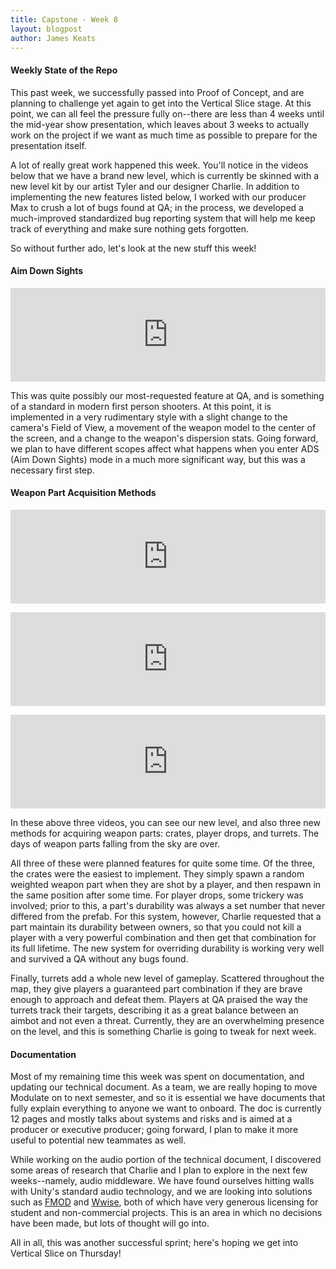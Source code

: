 ```yaml
---
title: Capstone - Week 8
layout: blogpost
author: James Keats
---
```

#### Weekly State of the Repo

This past week, we successfully passed into Proof of Concept, and are planning to challenge yet again to get into the Vertical Slice stage. At this point, we can all feel the pressure fully on--there are less than 4 weeks until the mid-year show presentation, which leaves about 3 weeks to actually work on the project if we want as much time as possible to prepare for the presentation itself.

<!--more-->

A lot of really great work happened this week. You'll notice in the videos below that we have a brand new level, which is currently be skinned with a new level kit by our artist Tyler and our designer Charlie. In addition to implementing the new features listed below, I worked with our producer Max to crush a lot of bugs found at QA; in the process, we developed a much-improved standardized bug reporting system that will help me keep track of everything and make sure nothing gets forgotten.

So without further ado, let's look at the new stuff this week!

#### Aim Down Sights

<p>
    <iframe class="video-container" allowfullscreen="true" width="100%" frameborder="0" 
        src="https://player.vimeo.com/video/239754592?color=ff9933&amp;loop=1&amp;byline=0&amp;portrait=0"> </iframe>
</p>

This was quite possibly our most-requested feature at QA, and is something of a standard in modern first person shooters. At this point, it is implemented in a very rudimentary style with a slight change to the camera's Field of View, a movement of the weapon model to the center of the screen, and a change to the weapon's dispersion stats. Going forward, we plan to have different scopes affect what happens when you enter ADS (Aim Down Sights) mode in a much more significant way, but this was a necessary first step.

#### Weapon Part Acquisition Methods

<p>
    <iframe class="video-container" allowfullscreen="true" width="100%" frameborder="0" 
        src="https://player.vimeo.com/video/239754600?color=ff9933&amp;loop=1&amp;byline=0&amp;portrait=0"> </iframe>
</p>

<p>
    <iframe class="video-container" allowfullscreen="true" width="100%" frameborder="0" 
        src="https://player.vimeo.com/video/239754606?color=ff9933&amp;loop=1&amp;byline=0&amp;portrait=0"> </iframe>
</p>

<p>
    <iframe class="video-container" allowfullscreen="true" width="100%" frameborder="0" 
        src="https://player.vimeo.com/video/239754611?color=ff9933&amp;loop=1&amp;byline=0&amp;portrait=0"> </iframe>
</p>

In these above three videos, you can see our new level, and also three new methods for acquiring weapon parts: crates, player drops, and turrets. The days of weapon parts falling from the sky are over.

All three of these were planned features for quite some time. Of the three, the crates were the easiest to implement. They simply spawn a random weighted weapon part when they are shot by a player, and then respawn in the same position after some time. For player drops, some trickery was involved; prior to this, a part's durability was always a set number that never differed from the prefab. For this system, however, Charlie requested that a part maintain its durability between owners, so that you could not kill a player with a very powerful combination and then get that combination for its full lifetime. The new system for overriding durability is working very well and survived a QA without any bugs found.

Finally, turrets add a whole new level of gameplay. Scattered throughout the map, they give players a guaranteed part combination if they are brave enough to approach and defeat them. Players at QA praised the way the turrets track their targets, describing it as a great balance between an aimbot and not even a threat. Currently, they are an overwhelming presence on the level, and this is something Charlie is going to tweak for next week.

#### Documentation

Most of my remaining time this week was spent on documentation, and updating our technical document. As a team, we are really hoping to move Modulate on to next semester, and so it is essential we have documents that fully explain everything to anyone we want to onboard. The doc is currently 12 pages and mostly talks about systems and risks and is aimed at a producer or executive producer; going forward, I plan to make it more useful to potential new teammates as well.

While working on the audio portion of the technical document, I discovered some areas of research that Charlie and I plan to explore in the next few weeks--namely, audio middleware. We have found ourselves hitting walls with Unity's standard audio technology, and we are looking into solutions such as [FMOD](https://www.fmod.com) and [Wwise](https://www.audiokinetic.com/products/wwise/), both of which have very generous licensing for student and non-commercial projects. This is an area in which no decisions have been made, but lots of thought will go into.

All in all, this was another successful sprint; here's hoping we get into Vertical Slice on Thursday!
